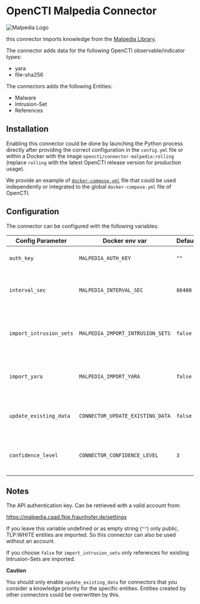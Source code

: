 # OpenCTI Malpedia Connector

![Malpedia Logo](https://malpedia.caad.fkie.fraunhofer.de/static/malpediasite/logo.png)

this connector imports knowledge from the [Malpedia Library](https://malpedia.caad.fkie.fraunhofer.de/).

The connector adds data for the following OpenCTI observable/indicator types:

* yara
* file-sha256

The connectors adds the following Entities:

* Malware
* Intrusion-Set
* References

## Installation

Enabling this connector could be done by launching the Python process directly
after providing the correct configuration in the `config.yml` file or within a
Docker with the image `opencti/connector-malpedia:rolling` (replace `rolling`
with the latest OpenCTI release version for production usage).

We provide an example of [`docker-compose.yml`](docker-compose.yml) file that
could be used independently or integrated to the global `docker-compose.yml`
file of OpenCTI.

## Configuration

The connector can be configured with the following variables:

| Config Parameter       | Docker env var                   | Default  | Description                                                 |
| -----------------------| -------------------------------- | -------- | ----------------------------------------------------------- |
| `auth_key`             | `MALPEDIA_AUTH_KEY`              | `""`     | API authentication key                                      |
| `interval_sec`         | `MALPEDIA_INTERVAL_SEC`          | `86400`  | Interval in seconds before a new import is considered       |
| `import_intrusion_sets`        | `MALPEDIA_IMPORT_INTRUSION_SETS`         | `false`  | Choose if you want to import Intrusion-Sets from Malpedia    |
| `import_yara`          | `MALPEDIA_IMPORT_YARA`           | `false`  | Choose if you want to import Yara rules from Malpedia       |
| `update_existing_data` | `CONNECTOR_UPDATE_EXISTING_DATA` | `false`  | This will allow the connector to overwrite existing extries |
| `confidence_level`     | `CONNECTOR_CONFIDENCE_LEVEL`     | `3`      | The confidence level you give to the connector              |

## Notes

The API authentication key. Can be retrieved with a valid account from:

https://malpedia.caad.fkie.fraunhofer.de/settings

If you leave this variable undefined or as empty string (`""`) only public,
TLP:WHITE entities are imported. So this connector can also be used without an
account.

If you choose `false` for `import_intrusion_sets` only references for existing 
Intrusion-Sets are imported.

**Caution**

You should only enable `update_existing_data` for connectors that you consider
a knowledge priority for the specific entities. Entities created by other
connectors could be overwritten by this.
